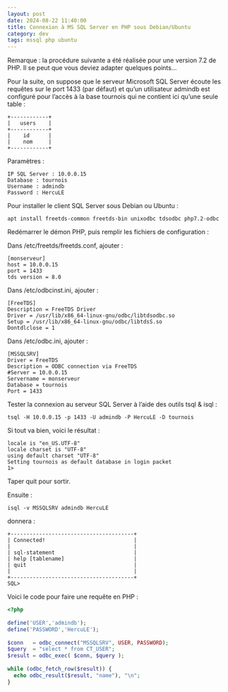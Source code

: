 ```yaml
---
layout: post
date: 2024-08-22 11:40:00
title: Connexion à MS SQL Server en PHP sous Debian/Ubuntu
category: dev
tags: mssql php ubuntu
---
```


Remarque : la procédure suivante a été réalisée pour une version 7.2 de PHP. Il se peut que vous deviez adapter quelques points...

Pour la suite, on suppose que le serveur Microsoft SQL Server écoute les requêtes sur le port 1433 (par défaut) et qu’un utilisateur admindb est configuré pour l’accès à la base tournois qui ne contient ici qu’une seule table :

```
+------------+
|   users    |
+------------+
|    id      |
|    nom     |
+------------+
```
Paramètres :

```
IP SQL Server : 10.0.0.15
Database : tournois
Username : admindb
Password : HercuLE
```
Pour installer le client SQL Server sous Debian ou Ubuntu :

```
apt install freetds-common freetds-bin unixodbc tdsodbc php7.2-odbc
```
Redémarrer le démon PHP, puis remplir les fichiers de configuration :

Dans /etc/freetds/freetds.conf, ajouter :

```
[monserveur]
host = 10.0.0.15
port = 1433
tds version = 8.0
```
Dans /etc/odbcinst.ini, ajouter :

```
[FreeTDS]
Description = FreeTDS Driver
Driver = /usr/lib/x86_64-linux-gnu/odbc/libtdsodbc.so
Setup = /usr/lib/x86_64-linux-gnu/odbc/libtdsS.so
Dontdlclose = 1
```
Dans /etc/odbc.ini, ajouter :

```
[MSSQLSRV]
Driver = FreeTDS
Description = ODBC connection via FreeTDS
#Server = 10.0.0.15
Servername = monserveur
Database = tournois
Port = 1433
```
Tester la connexion au serveur SQL Server à l’aide des outils tsql & isql :

```
tsql -H 10.0.0.15 -p 1433 -U admindb -P HercuLE -D tournois
```
Si tout va bien, voici le résultat :

```
locale is "en_US.UTF-8"
locale charset is "UTF-8"
using default charset "UTF-8"
Setting tournois as default database in login packet
1>
```
Taper quit pour sortir.

Ensuite :

```
isql -v MSSQLSRV admindb HercuLE
```
donnera :

```
+---------------------------------------+
| Connected!                            |
|                                       |
| sql-statement                         |
| help [tablename]                      |
| quit                                  |
|                                       |
+---------------------------------------+
SQL>
```
Voici le code pour faire une requête en PHP :

```php
<?php
 
define('USER','admindb');
define('PASSWORD','HercuLE');
 
$conn   = odbc_connect("MSSQLSRV", USER, PASSWORD);
$query  = "select * from CT_USER";
$result = odbc_exec( $conn, $query );
 
while (odbc_fetch_row($result)) {
  echo odbc_result($result, "name"), "\n";
}
```
